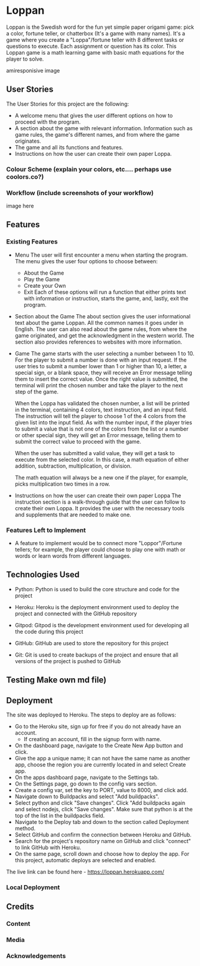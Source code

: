 # Loppan
Loppan is the Swedish word for the fun yet simple paper origami game: pick a color, fortune teller, or chatterbox (It's a game with many names).
It's a game where you create a "Loppa"/fortune teller with 8 different tasks or questions to execute. Each assignment or question has its color. This Loppan game is a math learning game with basic math equations for the player to solve.

amiresponisive image
## User Stories
The User Stories for this project are the following:
* A welcome menu that gives the user different options on how to proceed with the program. 
* A section about the game with relevant information. Information such as game rules, the game's different names, and from where the game originates.
* The game and all its functions and features.
* Instructions on how the user can create their own paper Loppa.

### Colour Scheme (explain your colors, etc.... perhaps use coolors.co?)
### Workflow (include screenshots of your workflow)
image here
## Features
### Existing Features
* Menu
  The user will first encounter a menu when starting the program. The menu gives the user four options to choose between: 
  * About the Game
  * Play the Game 
  * Create your Own 
  * Exit
  Each of these options will run a function that either prints text with information or instruction, starts the game, and, lastly, exit the program. 

* Section about the Game
    The about section gives the user informational text about the game Loppan.  All the common names it goes under in English. The user can also read about the game rules, from where the game originated, and get the acknowledgment in the western world. 
    The section also provides references to websites with more information.

* Game
    The game starts with the user selecting a number between 1 to 10. 
    For the player to submit a number is done with an input request. If the user tries to submit a number lower than 1 or higher than 10, a letter, a special sign, or a blank space, they will receive an Error message telling them to insert the correct value. Once the right value is submitted, the terminal will print the chosen number and take the player to the next step of the game.

    When the Loppa has validated the chosen number, a list will be printed in the terminal, containing 4 colors, text instruction, and an input field. 
    The instruction will tell the player to choose 1 of the 4 colors from the given list into the input field. As with the number input, if the player tries to submit a value that is not one of the colors from the list or a number or other special sign, they will get an Error message, telling them to submit the correct value to proceed with the game.

    When the user has submitted a valid value, they will get a task to execute from the selected color. In this case, a math equation of either addition, subtraction, multiplication, or division. 

    The math equation will always be a new one if the player, for example, picks multiplication two times in a row.

* Instructions on how the user can create their own paper Loppa
    The instruction section is a walk-through guide that the user can follow to create their own Loppa. It provides the user with the necessary tools and supplements that are needed to make one.

### Features Left to Implement
* A feature to implement would be to connect more "Loppor"/Fortune tellers; for example, the player could choose to play one with math or words or learn words from different languages.

## Technologies Used
* Python: Python is used to build the core structure and code for the project

* Heroku: Heroku is the deployment environment used to deploy the project and connected with the GitHub repository

* Gitpod: Gitpod is the development environment used for developing all the code during this project

* GitHub: GitHub are used to store the repository for this project

* Git: Git is used to create backups of the project and ensure that all versions of the project is pushed to GitHub

## Testing Make own md file)

## Deployment
The site was deployed to Heroku. The steps to deploy are as follows:
* Go to the Heroku site, sign up for free if you do not already have an account.
    * If creating an account, fill in the signup form with name.
* On the dashboard page, navigate to the Create New App button and click.
* Give the app a unique name; it can not have the same name as another app, choose the region you are currently located in and select Create app.
* On the apps dashboard page, navigate to the Settings tab.
* On the Settings page, go down to the config vars section. 
* Create a config var, set the key to PORT, value to 8000, and click add. 
* Navigate down to Buildpacks and select "Add buildpacks".
* Select python and click "Save changes". Click "Add buildpacks again and select nodejs, click "Save changes". Make sure that python is at the top of the list in the buildpacks field.
* Navigate to the Deploy tab and down to the section called Deployment method. 
* Select GitHub and confirm the connection between Heroku and GitHub.
* Search for the project's repository name on GitHub and click "connect" to link GitHub with Heroku.
* On the same page, scroll down and choose how to deploy the app. For this project, automatic deploys are selected and enabled.

The live link can be found here - https://loppan.herokuapp.com/ 

### Local Deployment
## Credits
### Content
### Media
### Acknowledgements